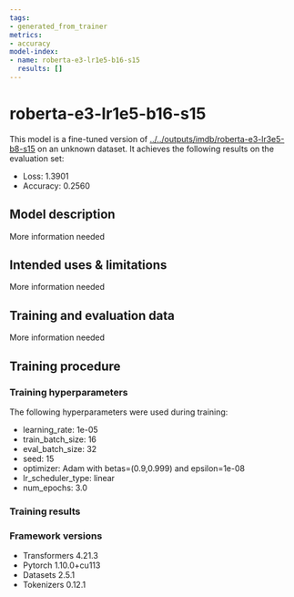 ```yaml
---
tags:
- generated_from_trainer
metrics:
- accuracy
model-index:
- name: roberta-e3-lr1e5-b16-s15
  results: []
---
```


<!-- This model card has been generated automatically according to the information the Trainer had access to. You
should probably proofread and complete it, then remove this comment. -->

# roberta-e3-lr1e5-b16-s15

This model is a fine-tuned version of [../../outputs/imdb/roberta-e3-lr3e5-b8-s15](https://huggingface.co/../../outputs/imdb/roberta-e3-lr3e5-b8-s15) on an unknown dataset.
It achieves the following results on the evaluation set:
- Loss: 1.3901
- Accuracy: 0.2560

## Model description

More information needed

## Intended uses & limitations

More information needed

## Training and evaluation data

More information needed

## Training procedure

### Training hyperparameters

The following hyperparameters were used during training:
- learning_rate: 1e-05
- train_batch_size: 16
- eval_batch_size: 32
- seed: 15
- optimizer: Adam with betas=(0.9,0.999) and epsilon=1e-08
- lr_scheduler_type: linear
- num_epochs: 3.0

### Training results



### Framework versions

- Transformers 4.21.3
- Pytorch 1.10.0+cu113
- Datasets 2.5.1
- Tokenizers 0.12.1
